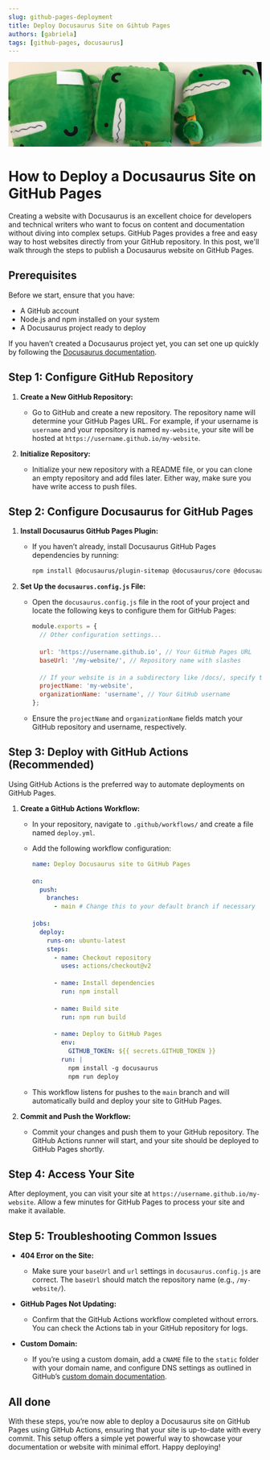 ```yaml
---
slug: github-pages-deployment
title: Deploy Docusaurus Site on Gihtub Pages
authors: [gabriela]
tags: [github-pages, docusaurus]
---
```


![Docusaurus Plushie](./docusaurus-plushie-banner.jpeg)

# How to Deploy a Docusaurus Site on GitHub Pages

Creating a website with Docusaurus is an excellent choice for developers and technical writers who want to focus on content and documentation without diving into complex setups. GitHub Pages provides a free and easy way to host websites directly from your GitHub repository. In this post, we'll walk through the steps to publish a Docusaurus website on GitHub Pages.

<!-- truncate -->

## Prerequisites

Before we start, ensure that you have:

- A GitHub account
- Node.js and npm installed on your system
- A Docusaurus project ready to deploy

If you haven’t created a Docusaurus project yet, you can set one up quickly by following the [Docusaurus documentation](https://docusaurus.io/docs).

## Step 1: Configure GitHub Repository

1. **Create a New GitHub Repository:**
   - Go to GitHub and create a new repository. The repository name will determine your GitHub Pages URL. For example, if your username is `username` and your repository is named `my-website`, your site will be hosted at `https://username.github.io/my-website`.

2. **Initialize Repository:**
   - Initialize your new repository with a README file, or you can clone an empty repository and add files later. Either way, make sure you have write access to push files.

## Step 2: Configure Docusaurus for GitHub Pages

1. **Install Docusaurus GitHub Pages Plugin:**
   - If you haven’t already, install Docusaurus GitHub Pages dependencies by running:

     ```bash
     npm install @docusaurus/plugin-sitemap @docusaurus/core @docusaurus/preset-classic
     ```

2. **Set Up the `docusaurus.config.js` File:**
   - Open the `docusaurus.config.js` file in the root of your project and locate the following keys to configure them for GitHub Pages:

     ```javascript
     module.exports = {
       // Other configuration settings...

       url: 'https://username.github.io', // Your GitHub Pages URL
       baseUrl: '/my-website/', // Repository name with slashes

       // If your website is in a subdirectory like /docs/, specify that here.
       projectName: 'my-website', 
       organizationName: 'username', // Your GitHub username
     };
     ```

   - Ensure the `projectName` and `organizationName` fields match your GitHub repository and username, respectively.

## Step 3: Deploy with GitHub Actions (Recommended)

Using GitHub Actions is the preferred way to automate deployments on GitHub Pages.

1. **Create a GitHub Actions Workflow:**
   - In your repository, navigate to `.github/workflows/` and create a file named `deploy.yml`.
   - Add the following workflow configuration:

     ```yaml
     name: Deploy Docusaurus site to GitHub Pages

     on:
       push:
         branches:
           - main # Change this to your default branch if necessary

     jobs:
       deploy:
         runs-on: ubuntu-latest
         steps:
           - name: Checkout repository
             uses: actions/checkout@v2

           - name: Install dependencies
             run: npm install

           - name: Build site
             run: npm run build

           - name: Deploy to GitHub Pages
             env:
               GITHUB_TOKEN: ${{ secrets.GITHUB_TOKEN }}
             run: |
               npm install -g docusaurus
               npm run deploy
     ```

   - This workflow listens for pushes to the `main` branch and will automatically build and deploy your site to GitHub Pages.

2. **Commit and Push the Workflow:**
   - Commit your changes and push them to your GitHub repository. The GitHub Actions runner will start, and your site should be deployed to GitHub Pages shortly.

## Step 4: Access Your Site

After deployment, you can visit your site at `https://username.github.io/my-website`. Allow a few minutes for GitHub Pages to process your site and make it available.

## Step 5: Troubleshooting Common Issues

- **404 Error on the Site:**
  - Make sure your `baseUrl` and `url` settings in `docusaurus.config.js` are correct. The `baseUrl` should match the repository name (e.g., `/my-website/`).
  
- **GitHub Pages Not Updating:**
  - Confirm that the GitHub Actions workflow completed without errors. You can check the Actions tab in your GitHub repository for logs.

- **Custom Domain:**
  - If you’re using a custom domain, add a `CNAME` file to the `static` folder with your domain name, and configure DNS settings as outlined in GitHub’s [custom domain documentation](https://docs.github.com/en/pages/configuring-a-custom-domain-for-your-github-pages-site).

## All done

With these steps, you’re now able to deploy a Docusaurus site on GitHub Pages using GitHub Actions, ensuring that your site is up-to-date with every commit. This setup offers a simple yet powerful way to showcase your documentation or website with minimal effort. Happy deploying!


